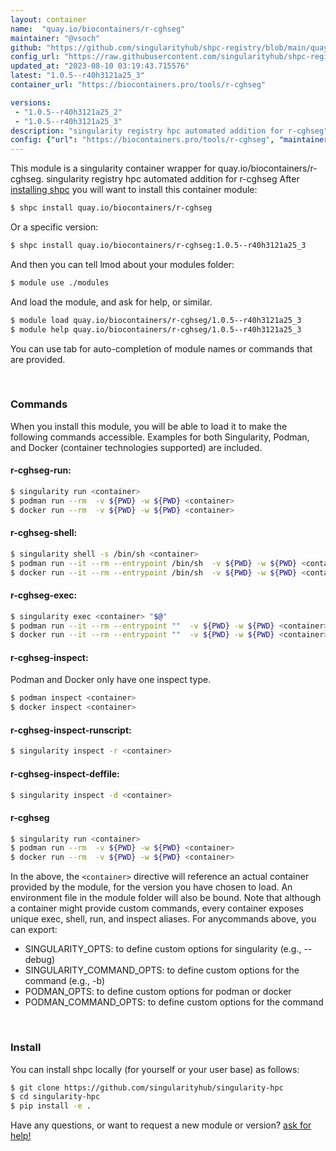 ```yaml
---
layout: container
name:  "quay.io/biocontainers/r-cghseg"
maintainer: "@vsoch"
github: "https://github.com/singularityhub/shpc-registry/blob/main/quay.io/biocontainers/r-cghseg/container.yaml"
config_url: "https://raw.githubusercontent.com/singularityhub/shpc-registry/main/quay.io/biocontainers/r-cghseg/container.yaml"
updated_at: "2023-08-10 03:19:43.715576"
latest: "1.0.5--r40h3121a25_3"
container_url: "https://biocontainers.pro/tools/r-cghseg"

versions:
 - "1.0.5--r40h3121a25_2"
 - "1.0.5--r40h3121a25_3"
description: "singularity registry hpc automated addition for r-cghseg"
config: {"url": "https://biocontainers.pro/tools/r-cghseg", "maintainer": "@vsoch", "description": "singularity registry hpc automated addition for r-cghseg", "latest": {"1.0.5--r40h3121a25_3": "sha256:4f0936e25776b60d63d9bc29d25d976fd9d2afc361b6b8fab3804991da12c27e"}, "tags": {"1.0.5--r40h3121a25_2": "sha256:1993f9015878b21bef065975870a67a93c9c24da944fbc016e06f79de44a939f", "1.0.5--r40h3121a25_3": "sha256:4f0936e25776b60d63d9bc29d25d976fd9d2afc361b6b8fab3804991da12c27e"}, "docker": "quay.io/biocontainers/r-cghseg"}
---
```


This module is a singularity container wrapper for quay.io/biocontainers/r-cghseg.
singularity registry hpc automated addition for r-cghseg
After [installing shpc](#install) you will want to install this container module:


```bash
$ shpc install quay.io/biocontainers/r-cghseg
```

Or a specific version:

```bash
$ shpc install quay.io/biocontainers/r-cghseg:1.0.5--r40h3121a25_3
```

And then you can tell lmod about your modules folder:

```bash
$ module use ./modules
```

And load the module, and ask for help, or similar.

```bash
$ module load quay.io/biocontainers/r-cghseg/1.0.5--r40h3121a25_3
$ module help quay.io/biocontainers/r-cghseg/1.0.5--r40h3121a25_3
```

You can use tab for auto-completion of module names or commands that are provided.

<br>

### Commands

When you install this module, you will be able to load it to make the following commands accessible.
Examples for both Singularity, Podman, and Docker (container technologies supported) are included.

#### r-cghseg-run:

```bash
$ singularity run <container>
$ podman run --rm  -v ${PWD} -w ${PWD} <container>
$ docker run --rm  -v ${PWD} -w ${PWD} <container>
```

#### r-cghseg-shell:

```bash
$ singularity shell -s /bin/sh <container>
$ podman run --it --rm --entrypoint /bin/sh  -v ${PWD} -w ${PWD} <container>
$ docker run --it --rm --entrypoint /bin/sh  -v ${PWD} -w ${PWD} <container>
```

#### r-cghseg-exec:

```bash
$ singularity exec <container> "$@"
$ podman run --it --rm --entrypoint ""  -v ${PWD} -w ${PWD} <container> "$@"
$ docker run --it --rm --entrypoint ""  -v ${PWD} -w ${PWD} <container> "$@"
```

#### r-cghseg-inspect:

Podman and Docker only have one inspect type.

```bash
$ podman inspect <container>
$ docker inspect <container>
```

#### r-cghseg-inspect-runscript:

```bash
$ singularity inspect -r <container>
```

#### r-cghseg-inspect-deffile:

```bash
$ singularity inspect -d <container>
```



#### r-cghseg

```bash
$ singularity run <container>
$ podman run --rm  -v ${PWD} -w ${PWD} <container>
$ docker run --rm  -v ${PWD} -w ${PWD} <container>
```


In the above, the `<container>` directive will reference an actual container provided
by the module, for the version you have chosen to load. An environment file in the
module folder will also be bound. Note that although a container
might provide custom commands, every container exposes unique exec, shell, run, and
inspect aliases. For anycommands above, you can export:

 - SINGULARITY_OPTS: to define custom options for singularity (e.g., --debug)
 - SINGULARITY_COMMAND_OPTS: to define custom options for the command (e.g., -b)
 - PODMAN_OPTS: to define custom options for podman or docker
 - PODMAN_COMMAND_OPTS: to define custom options for the command

<br>

### Install

You can install shpc locally (for yourself or your user base) as follows:

```bash
$ git clone https://github.com/singularityhub/singularity-hpc
$ cd singularity-hpc
$ pip install -e .
```

Have any questions, or want to request a new module or version? [ask for help!](https://github.com/singularityhub/singularity-hpc/issues)